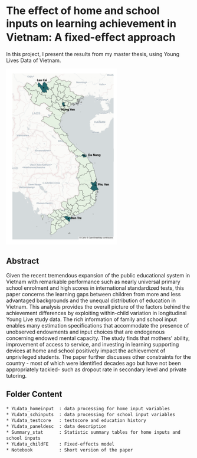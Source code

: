 # The eﬀect of home and school inputs on learning achievement in Vietnam: A ﬁxed-eﬀect approach

In this project, I present the results from my master thesis, using Young Lives Data of Vietnam.

<img src="figure/Sites_Map.png" width=300>

## Abstract

Given the recent tremendous expansion of the public educational system in Vietnam with remarkable performance such as nearly universal primary school enrolment and high scores in international standardized tests, this paper concerns the learning gaps between children from more and less advantaged backgrounds and the unequal distribution of education in Vietnam. This analysis provides the overall picture of the factors behind the achievement differences by exploiting within-child variation in longitudinal Young Live study data. The rich information of family and school input enables many estimation specifications that accommodate the presence of unobserved endowments and input choices that are endogenous concerning endowed mental capacity. The study finds that mothers' ability,  improvement of access to service, and investing in learning supporting devices at home and school positively impact the achievement of unprivileged students. The paper further discusses other constraints for the country - most of which were identified decades ago but have not been appropriately tackled- such as dropout rate in secondary level and private tutoring.




## Folder Content
    * YLdata_homeinput  : data processing for home input variables
    * YLdata_schinputs  : data processing for school input variables
    * YLdata_testcore   : testscore and education history
    * YLdata_paneldesc  : data description
    * Summary_stat      : Statistic summary tables for home inputs and school inputs 
    * YLdata_childFE    : Fixed-effects model
    * Notebook          : Short version of the paper